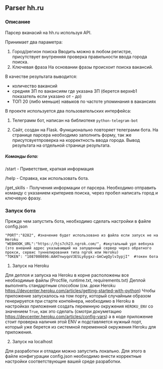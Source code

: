 ##   Parser hh.ru

###  Описание

Парсер вканасий на hh.ru используя API.

Принимает два параметра:
1. Город/регион поиска
Вводить можно в любом регистре, присутствует внутренняя проверка правильности ввода города поиска.
2. Ключевая фраза
На основании фразы происхоит поиска вакансий.

В качестве результата выводится:
- количество вакансий
- средняя ЗП по вакансиям где указана ЗП (берется верхнb1 показатель если указано от - до)
- ТОП 20 (либо меньше) навыков по частоте упоминания в вакансиях

В проекте используется два пользовательских интерфейса: 

1) Телеграмм бот, написан на библиотеке ``python-telegram-bot``

2) Сайт, создан на Flask. Функционально повторяет телеграмм бота. На странице парсера необходимо заполнить форму, так же присутсвуетпроверка на корректность ввода города. Вывод результата на отдельной странице результата.

   
#####   Команды бота:
        
/start - Приветствие, краткая информация

/help - Справка, как использовать бота.

/get_skills - Получения информации от парсера.
Необходимо отправить команду с указанием критериев поиска, 
через пробел написать город и ключевую фразу. 
    

###   Запуск бота

Прежде чем запустить бота, необходимо сделать настройки в файле config.json

    "PORT":"8282", #значение будет использовано из файла если запуск не на Heroku
    "WEBHOOK_URL":"https://hjs7ch23.ngrok.com/", #акутальный урл вебхука (это внешний адрес указывающий на запущенный сервер через обратного прокси, сервис туннелирования типа ngrok или Heroku)
    "TOKEN": "1087000896:AAH7nwyqoV3ESLy6ygxz-GmCwgQylv3ypjI"  #токен бота

   1. Запуск на Heroku
   
Для деплоя и запуска на Heroku в корне расположены все необходимые файлы (Procfile, runtime.txt, requirements.txt)
Деплой выполнять стандартным способом (см. доки Heroku https://devcenter.heroku.com/articles/getting-started-with-python)
Чтобы приложение запускалось на том порту, который случайным образом генерируется при старте контейнера, необходимо 
в Heroku в настройках приложения создать перемнную окружения ``HEROKU_ENV`` со значением ``True``, как это сделать 
(смотри докуметацию https://devcenter.heroku.com/articles/config-vars) а в коде приложение стоит проверка наличия этой ENV 
и подставляется нужный порт, который уже берется из системной переменной окружения Heroku для приложения.
   
   2. Запуск на localhost

Для разработки и отладки можно запустить локально. Для этого в файле конфигурации config.json
необходимо внести корректные настройки соответствующие вашей среде разработки.
